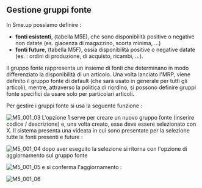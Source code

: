 ## Gestione gruppi fonte
In Sme.up possiamo definire : 

- __fonti esistenti__, (tabella M5E), che sono disponibilità positive o negative non datate (es. giacenza di magazzino, scorta minima, ...)
- __fonti future__, (tabella M5F), ossia disponibilità positive o negative datate (es. :  ordini di produzione, di acquisto, ricambi, ...).

Il gruppo fonte rappresenta un insieme di fonti che determinano in modo differenziato la disponibilità di un articolo. Una volta lanciato l'MRP, viene definito il gruppo fonte di default (che sarà usato in generale per tutti gli articoli), mentre, attraverso la politica di riordino, si possono definire gruppi fonte specifici da usare solo per particolari articoli.

Per gestire i gruppi fonte si usa la seguente funzione : 

![M5_001_03](https://doc.smeup.com/immagini/MBDOC_OPE-M5_OPE003/M5_001_03.png)
L'opzione 1 serve per creare un nuovo gruppo fonte (inserire codice / descrizione) e, una volta creato, esse deve essere selezionato con X.
Il sistema presenta una videata in cui sono presentate per la selezione tutte le fonti presenti e future : 

![M5_001_04](https://doc.smeup.com/immagini/MBDOC_OPE-M5_OPE003/M5_001_04.png)
dopo aver eseguito la selezione si ritorna con l'opzione di aggiornamento sul gruppo fonte

![M5_001_05](https://doc.smeup.com/immagini/MBDOC_OPE-M5_OPE003/M5_001_05.png)
e si conferma l'aggiornamento : 

![M5_001_06](https://doc.smeup.com/immagini/MBDOC_OPE-M5_OPE003/M5_001_06.png)